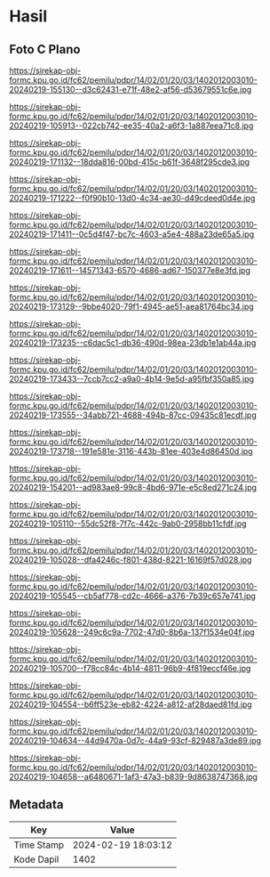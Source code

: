 # Hasil

## Foto C Plano

https://sirekap-obj-formc.kpu.go.id/fc62/pemilu/pdpr/14/02/01/20/03/1402012003010-20240219-155130--d3c62431-e71f-48e2-af56-d53679551c6e.jpg

https://sirekap-obj-formc.kpu.go.id/fc62/pemilu/pdpr/14/02/01/20/03/1402012003010-20240219-105913--022cb742-ee35-40a2-a6f3-1a887eea71c8.jpg

https://sirekap-obj-formc.kpu.go.id/fc62/pemilu/pdpr/14/02/01/20/03/1402012003010-20240219-171132--18dda816-00bd-415c-b61f-3648f295cde3.jpg

https://sirekap-obj-formc.kpu.go.id/fc62/pemilu/pdpr/14/02/01/20/03/1402012003010-20240219-171222--f0f90b10-13d0-4c34-ae30-d49cdeed0d4e.jpg

https://sirekap-obj-formc.kpu.go.id/fc62/pemilu/pdpr/14/02/01/20/03/1402012003010-20240219-171411--0c5d4f47-bc7c-4603-a5e4-488a23de65a5.jpg

https://sirekap-obj-formc.kpu.go.id/fc62/pemilu/pdpr/14/02/01/20/03/1402012003010-20240219-171611--14571343-6570-4686-ad67-150377e8e3fd.jpg

https://sirekap-obj-formc.kpu.go.id/fc62/pemilu/pdpr/14/02/01/20/03/1402012003010-20240219-173129--9bbe4020-79f1-4945-ae51-aea81764bc34.jpg

https://sirekap-obj-formc.kpu.go.id/fc62/pemilu/pdpr/14/02/01/20/03/1402012003010-20240219-173235--c6dac5c1-db36-490d-98ea-23db1e1ab44a.jpg

https://sirekap-obj-formc.kpu.go.id/fc62/pemilu/pdpr/14/02/01/20/03/1402012003010-20240219-173433--7ccb7cc2-a9a0-4b14-9e5d-a95fbf350a85.jpg

https://sirekap-obj-formc.kpu.go.id/fc62/pemilu/pdpr/14/02/01/20/03/1402012003010-20240219-173555--34abb721-4688-494b-87cc-09435c81ecdf.jpg

https://sirekap-obj-formc.kpu.go.id/fc62/pemilu/pdpr/14/02/01/20/03/1402012003010-20240219-173718--191e581e-3116-443b-81ee-403e4d86450d.jpg

https://sirekap-obj-formc.kpu.go.id/fc62/pemilu/pdpr/14/02/01/20/03/1402012003010-20240219-154201--ad983ae8-99c8-4bd6-971e-e5c8ed271c24.jpg

https://sirekap-obj-formc.kpu.go.id/fc62/pemilu/pdpr/14/02/01/20/03/1402012003010-20240219-105110--55dc52f8-7f7c-442c-9ab0-2958bb11cfdf.jpg

https://sirekap-obj-formc.kpu.go.id/fc62/pemilu/pdpr/14/02/01/20/03/1402012003010-20240219-105028--dfa4246c-f801-438d-8221-16169f57d028.jpg

https://sirekap-obj-formc.kpu.go.id/fc62/pemilu/pdpr/14/02/01/20/03/1402012003010-20240219-105545--cb5af778-cd2c-4666-a376-7b39c657e741.jpg

https://sirekap-obj-formc.kpu.go.id/fc62/pemilu/pdpr/14/02/01/20/03/1402012003010-20240219-105628--249c6c9a-7702-47d0-8b6a-137f1534e04f.jpg

https://sirekap-obj-formc.kpu.go.id/fc62/pemilu/pdpr/14/02/01/20/03/1402012003010-20240219-105700--f78cc84c-4b14-4811-96b9-4f819eccf46e.jpg

https://sirekap-obj-formc.kpu.go.id/fc62/pemilu/pdpr/14/02/01/20/03/1402012003010-20240219-104554--b6ff523e-eb82-4224-a812-af28daed81fd.jpg

https://sirekap-obj-formc.kpu.go.id/fc62/pemilu/pdpr/14/02/01/20/03/1402012003010-20240219-104634--44d9470a-0d7c-44a9-93cf-829487a3de89.jpg

https://sirekap-obj-formc.kpu.go.id/fc62/pemilu/pdpr/14/02/01/20/03/1402012003010-20240219-104658--a6480671-1af3-47a3-b839-9d8638747368.jpg


## Metadata

| Key        | Value               |
| ---------- | ------------------- |
| Time Stamp | 2024-02-19 18:03:12 |
| Kode Dapil | 1402                |



